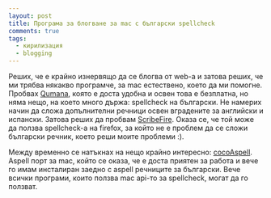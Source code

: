 ```yaml
---
layout: post
title: Програма за блогване за mac с български spellcheck
comments: true
tags:
  - кирилизация
  - blogging
---
```


Реших, че е крайно изнервящо да се блогва от web-а и затова реших, че ми трябва някакво програмче, за mac естествено, което да ми помогне. Пробвах [Qumana](http://www.qumana.com/), която е доста удобна и освен това е безплатна, но няма нещо, на което много държа: spellcheck на български. Не намерих начин да сложа допълнителни речници освен вградените за английски и испански. Затова реших да пробвам [ScribeFire](http://www.scribefire.com/). Оказа се, че той може да ползва spellcheck-а на firefox, за който не е проблем да се сложи български речник, което реши моите проблеми :).

Между временно се натъкнах на нещо крайно интересно: [cocoAspell](http://people.ict.usc.edu/%7Eleuski/cocoaspell/). Aspell порт за mac, който се оказа, че е доста приятен за работа и вече го имам инсталиран заедно с aspell речниците за български. Вече всички програми, които ползва mac api-то за spellcheck, могат да го ползват.
